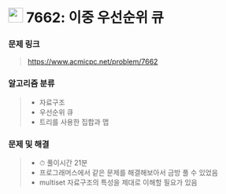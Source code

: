 # <img src="https://d2gd6pc034wcta.cloudfront.net/tier/11.svg" width="30">  7662: 이중 우선순위 큐

### 문제 링크

> https://www.acmicpc.net/problem/7662



### 알고리즘 분류

>- 자료구조
>- 우선순위 큐
>- 트리를 사용한 집합과 맵



### 문제 및 해결

>- ⏱ 풀이시간 21분
>- 프로그래머스에서 같은 문제를 해결해보아서 금방 풀 수 있었음
>- multiset 자료구조의 특성을 제대로 이해할 필요가 있음

